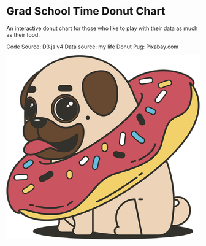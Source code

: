 # **Grad School Time Donut Chart**

An interactive donut chart for those who like to play with their data as much as their food.

Code Source: D3.js  v4
Data source: my life
Donut Pug: Pixabay.com

[Donut Chart by vickygisel]: https://bl.ocks.org/vickygisel/c3f4eb2b16b86dd0f641263383f05a13



![donut pug](assets\donut-pug.png)

